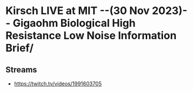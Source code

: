 # Kirsch LIVE at MIT --(30 Nov 2023)-- Gigaohm Biological High Resistance Low Noise Information Brief/

## Streams
- https://twitch.tv/videos/1991603705

